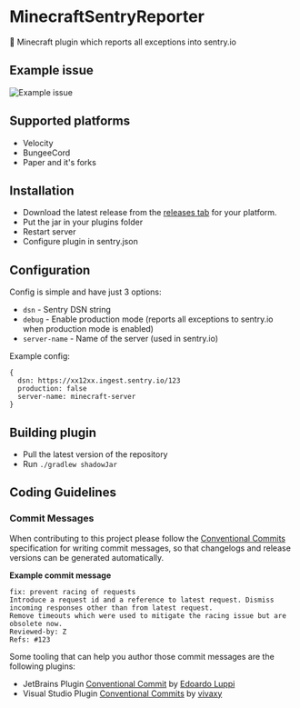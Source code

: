# MinecraftSentryReporter

📝 Minecraft plugin which reports all exceptions into sentry.io

## Example issue
![Example issue](https://i.imgur.com/3Zp4NA9.png)

## Supported platforms
* Velocity
* BungeeCord
* Paper and it's forks

## Installation
* Download the latest release from the [releases tab](https://github.com/Szczurowsky/MinecraftSentryReporter/releases) for your platform.
* Put the jar in your plugins folder
* Restart server
* Configure plugin in sentry.json

## Configuration
Config is simple and have just 3 options:
* `dsn` - Sentry DSN string
* `debug` - Enable production mode (reports all exceptions to sentry.io when production mode is enabled)
* `server-name` - Name of the server (used in sentry.io)

Example config:
```hjson
{
  dsn: https://xx12xx.ingest.sentry.io/123
  production: false
  server-name: minecraft-server
}
```

## Building plugin
* Pull the latest version of the repository
* Run `./gradlew shadowJar`

## Coding Guidelines

### Commit Messages

When contributing to this project please follow the [Conventional Commits](https://www.conventionalcommits.org/en/v1.0.0/)
specification for writing commit messages, so that changelogs and release versions can be generated automatically.

**Example commit message**

```
fix: prevent racing of requests
Introduce a request id and a reference to latest request. Dismiss
incoming responses other than from latest request.
Remove timeouts which were used to mitigate the racing issue but are
obsolete now.
Reviewed-by: Z
Refs: #123
```

Some tooling that can help you author those commit messages are the following plugins:

* JetBrains Plugin [Conventional Commit](https://plugins.jetbrains.com/plugin/13389-conventional-commit)
  by [Edoardo Luppi](https://github.com/lppedd)
* Visual Studio
  Plugin [Conventional Commits](https://marketplace.visualstudio.com/items?itemName=vivaxy.vscode-conventional-commits)
  by [vivaxy](https://marketplace.visualstudio.com/publishers/vivaxy)